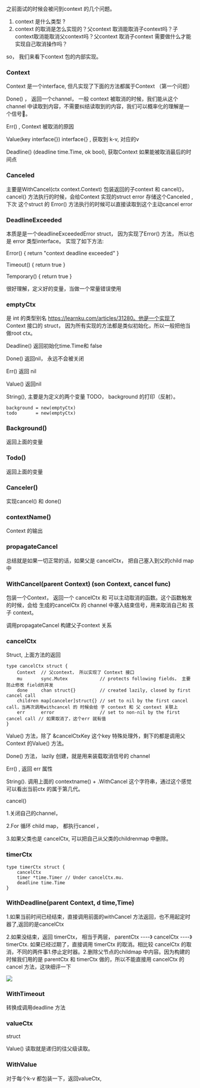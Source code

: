 之前面试的时候会被问到context 的几个问题。

1. context 是什么类型 ? 
2. context 的取消是怎么实现的？父context 取消能取消子context吗？子context取消能取消父context吗？父context 取消子context 需要做什么才能实现自己取消操作吗？



so， 我们来看下context 包的内部实现。



### Context

Context 是一个interface, 但凡实现了下面的方法都属于Context （第一个问题）

Done() ， 返回一个channel， 一般 context 被取消的时候，我们能从这个channel 中读取到内容，不需要纠结读取到的内容，我们可以概率化的理解是一个信号📶。

Err()  , Context 被取消的原因

Value(key interface{}) interface{} ,  获取到 k-v, 对应的v

Deadline() (deadline time.Time, ok bool), 获取Context 如果能被取消最后的时间点



### Canceled

主要是WithCancel(ctx context.Context) 包装返回的子context 和 cancel()， cancel() 方法执行的时候，会给Context 实现的struct  error 存储这个Canceled , 下次 这个struct 的 Error() 方法执行的时候可以直接读取到这个主动cancel error



### DeadlineExceeded

本质是是一个deadlineExceededError struct， 因为实现了Error() 方法， 所以也是 error 类型interface。 实现了如下方法:

Error() { return "context deadline exceeded" }

Timeout() { return true }

Temporary() { return true }

很好理解，定义好的变量，当做一个常量错误使用



### emptyCtx

是 int 的类型别名 https://learnku.com/articles/31280。他是一个实现了 Context 接口的 struct， 因为所有实现的方法都是类似初始化，所以一般把他当做root ctx。

Deadline()  返回初始化time.Time和 false

Done() 返回nil， 永远不会被关闭

Err() 返回 nil

Value()  返回nil

String(), 主要是为定义的两个变量 TODO， background 的打印（反射）。

```
background = new(emptyCtx)
todo       = new(emptyCtx)
```



### Background()

返回上面的变量



### Todo()

返回上面的变量



### Canceler()

实现cancel() 和 done()



### contextName()

Context 的输出



### propagateCancel

总结就是如果一切正常的话，如果父是 cancelCtx， 把自己塞入到父的child map中



### WithCancel(parent Context) (son Context, cancel func)

包装一个Context， 返回一个 cancelCtx 和 可以主动取消的函数。这个函数触发的时候，会给 生成的cancelCtx 的 channel 中塞入结束信号，用来取消自己和 孩子 context。

调用propagateCancel 构建父子context 关系



### cancelCtx

Struct,  上面方法的返回

```
type cancelCtx struct {
	Context  // 父context， 所以实现了 Context 接口
	mu       sync.Mutex            // protects following fields， 主要防止修改 field的并发
	done     chan struct{}         // created lazily, closed by first cancel call
	children map[canceler]struct{} // set to nil by the first cancel call，当再次调用withcancel 的 时候会给 子 context 和 父 context 关联上
	err      error                 // set to non-nil by the first cancel call // 如果取消了，这个err 就有值
}

```

Value()  方法，除了 &cancelCtxKey 这个key 特殊处理外，剩下的都是调用父Context 的Value() 方法。

Done() 方法， lazily 创建，就是用来装载取消信号的 channel

Err() , 返回 err 属性

String().   调用上面的 contextname()  +  .WithCancel 这个字符串，通过这个感觉可以看出当前ctx 的属于第几代。

cancel()   

1.关闭自己的channel， 

2.For 循环 child map， 都执行cancel ，

3.如果父类也是 cancelCtx, 可以把自己从父类的childrenmap 中删除。



### timerCtx

```
type timerCtx struct {
	cancelCtx
	timer *time.Timer // Under cancelCtx.mu.
	deadline time.Time
}
```



### WithDeadline(parent Context, d time,Time)

1.如果当前时间已经结束，直接调用前面的withCancel 方法返回，也不用起定时器了,返回的是cancelCtx

2.如果没结束，返回 timerCtx， 相当于两层， parentCtx ----》 cancelCtx ----》timerCtx. 如果已经过期了，直接调用 timerCtx 的取消。相比较 cancelCtx 的取消，不同的两件事1.停止定时器。2.删除父节点的childmap 中内容。因为构建的时候我们用的是 parentCtx 和 timerCtx 做的，所以不能直接用 cancelCtx 的cancel 方法，这块细评一下

![](https://cytuchuang-1256930988.cos.ap-shanghai.myqcloud.com/20211231193004.png)



### WithTimeout

转换成调用deadline 方法



### valueCtx

struct

Value() 读取就是递归的往父级读取。

### WithValue

对于每个k-v 都包装一下，返回valueCtx, 

